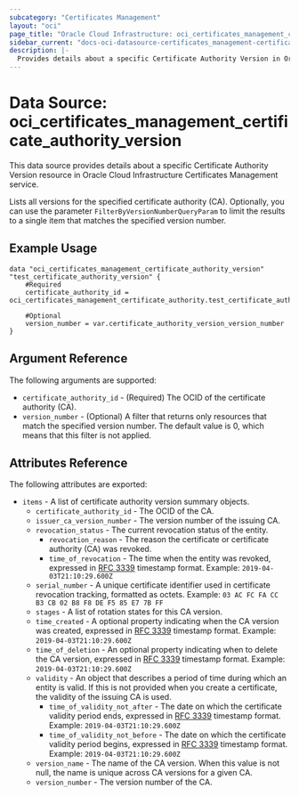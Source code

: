 ```yaml
---
subcategory: "Certificates Management"
layout: "oci"
page_title: "Oracle Cloud Infrastructure: oci_certificates_management_certificate_authority_version"
sidebar_current: "docs-oci-datasource-certificates_management-certificate_authority_version"
description: |-
  Provides details about a specific Certificate Authority Version in Oracle Cloud Infrastructure Certificates Management service
---
```


# Data Source: oci_certificates_management_certificate_authority_version
This data source provides details about a specific Certificate Authority Version resource in Oracle Cloud Infrastructure Certificates Management service.

Lists all versions for the specified certificate authority (CA).
Optionally, you can use the parameter `FilterByVersionNumberQueryParam` to limit the results to a single item that matches the specified version number.


## Example Usage

```hcl
data "oci_certificates_management_certificate_authority_version" "test_certificate_authority_version" {
	#Required
	certificate_authority_id = oci_certificates_management_certificate_authority.test_certificate_authority.id

	#Optional
	version_number = var.certificate_authority_version_version_number
}
```

## Argument Reference

The following arguments are supported:

* `certificate_authority_id` - (Required) The OCID of the certificate authority (CA).
* `version_number` - (Optional) A filter that returns only resources that match the specified version number. The default value is 0, which means that this filter is not applied. 


## Attributes Reference

The following attributes are exported:

* `items` - A list of certificate authority version summary objects.
	* `certificate_authority_id` - The OCID of the CA.
	* `issuer_ca_version_number` - The version number of the issuing CA.
	* `revocation_status` - The current revocation status of the entity.
		* `revocation_reason` - The reason the certificate or certificate authority (CA) was revoked.
		* `time_of_revocation` - The time when the entity was revoked, expressed in [RFC 3339](https://tools.ietf.org/html/rfc3339) timestamp format. Example: `2019-04-03T21:10:29.600Z` 
	* `serial_number` - A unique certificate identifier used in certificate revocation tracking, formatted as octets. Example: `03 AC FC FA CC B3 CB 02 B8 F8 DE F5 85 E7 7B FF` 
	* `stages` - A list of rotation states for this CA version.
	* `time_created` - A optional property indicating when the CA version was created, expressed in [RFC 3339](https://tools.ietf.org/html/rfc3339) timestamp format. Example: `2019-04-03T21:10:29.600Z` 
	* `time_of_deletion` - An optional property indicating when to delete the CA version, expressed in [RFC 3339](https://tools.ietf.org/html/rfc3339) timestamp format. Example: `2019-04-03T21:10:29.600Z` 
	* `validity` - An object that describes a period of time during which an entity is valid. If this is not provided when you create a certificate, the validity of the issuing CA is used. 
		* `time_of_validity_not_after` - The date on which the certificate validity period ends, expressed in [RFC 3339](https://tools.ietf.org/html/rfc3339) timestamp format. Example: `2019-04-03T21:10:29.600Z` 
		* `time_of_validity_not_before` - The date on which the certificate validity period begins, expressed in [RFC 3339](https://tools.ietf.org/html/rfc3339) timestamp format. Example: `2019-04-03T21:10:29.600Z` 
	* `version_name` - The name of the CA version. When this value is not null, the name is unique across CA versions for a given CA. 
	* `version_number` - The version number of the CA.

